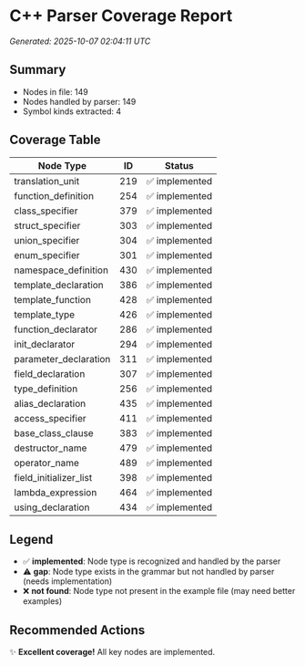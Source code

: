 # C++ Parser Coverage Report

*Generated: 2025-10-07 02:04:11 UTC*

## Summary
- Nodes in file: 149
- Nodes handled by parser: 149
- Symbol kinds extracted: 4

## Coverage Table

| Node Type | ID | Status |
|-----------|-----|--------|
| translation_unit | 219 | ✅ implemented |
| function_definition | 254 | ✅ implemented |
| class_specifier | 379 | ✅ implemented |
| struct_specifier | 303 | ✅ implemented |
| union_specifier | 304 | ✅ implemented |
| enum_specifier | 301 | ✅ implemented |
| namespace_definition | 430 | ✅ implemented |
| template_declaration | 386 | ✅ implemented |
| template_function | 428 | ✅ implemented |
| template_type | 426 | ✅ implemented |
| function_declarator | 286 | ✅ implemented |
| init_declarator | 294 | ✅ implemented |
| parameter_declaration | 311 | ✅ implemented |
| field_declaration | 307 | ✅ implemented |
| type_definition | 256 | ✅ implemented |
| alias_declaration | 435 | ✅ implemented |
| access_specifier | 411 | ✅ implemented |
| base_class_clause | 383 | ✅ implemented |
| destructor_name | 479 | ✅ implemented |
| operator_name | 489 | ✅ implemented |
| field_initializer_list | 398 | ✅ implemented |
| lambda_expression | 464 | ✅ implemented |
| using_declaration | 434 | ✅ implemented |

## Legend

- ✅ **implemented**: Node type is recognized and handled by the parser
- ⚠️ **gap**: Node type exists in the grammar but not handled by parser (needs implementation)
- ❌ **not found**: Node type not present in the example file (may need better examples)

## Recommended Actions

✨ **Excellent coverage!** All key nodes are implemented.

